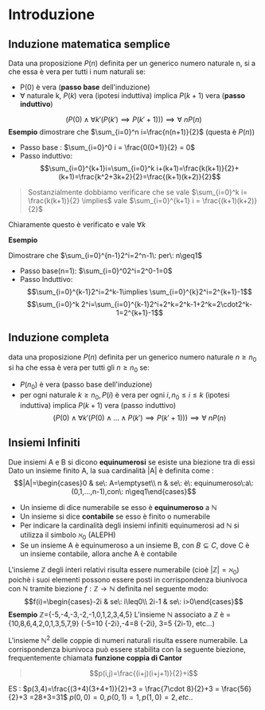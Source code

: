 # Introduzione

## Induzione matematica semplice

Data una proposizione $P(n)$ definita per un generico numero naturale n, si a che essa è vera per tutti i num naturali se:
- P(0) è vera (**passo base** dell'induzione)
- $\forall$ naturale k, $P(k)$ vera (ipotesi induttiva) implica $P(k+1)$ vera (**passo induttivo**) 

$$(P(0)\wedge\forall k' (P(k')\implies P(k'+1)))\implies \forall\: nP(n)$$
**Esempio**
dimostrare che $\sum_{i=0}^n i=\frac{n(n+1)}{2}$ (questa è $P(n)$)
- Passo base : $\sum_{i=0}^0 i = \frac{0(0+1)}{2} = 0$ 
- Passo induttivo:$$\sum_{i=0}^{k+1}i=\sum_{i=0}^k i+(k+1)=\frac{k(k+1)}{2}+(k+1)=\frac{k^2+3k+2}{2}=\frac{(k+1)(k+2)}{2}$$
> Sostanzialmente dobbiamo verificare che se vale $\sum_{i=0}^k i= \frac{k(k+1)}{2} \implies$ vale $\sum_{i=0}^{k+1} i = \frac{(k+1)(k+2)}{2}$ 

Chiaramente questo è verificato e vale $\forall k$ 

**Esempio**

Dimostrare che $\sum_{i=0}^{n-1}2^i=2^n-1\: per\: n\geq1$
- Passo base(n=1): $\sum_{i=0}^02^i=2^0-1=0$
- Passo Induttivo:$$\sum_{i=0}^{k-1}2^i=2^k-1\implies \sum_{i=0}^{k}2^i=2^{k+1}-1$$
$$\sum_{i=0}^k 2^i=\sum_{i=0}^{k-1}2^i+2^k=2^k-1+2^k=2\cdot2^k-1=2^{k+1}-1$$


## Induzione completa
data una proposizione $P(n)$ definita per un generico numero naturale $n\geq n_0$ si ha che essa è vera per tutti gli $n\geq n_0$ se:
- $P(n_0)$ è vera (passo base dell'induzione)
- per ogni naturale $k\geq n_0,P(i)$ è vera per ogni $i,n_0\leq i\leq k$ (ipotesi induttiva) implica $P(k+1)$ vera (passo induttivo)
$$(P(0)\wedge \forall k'(P(0)\wedge...\wedge P(k')\implies P(k'+1)))\implies \forall\:nP(n)$$
## Insiemi Infiniti

Due insiemi A e B si dicono **equinumerosi** se esiste una biezione tra di essi
Dato un insieme finito A, la sua cardinalità |A| è definita come :
$$|A|=\begin{cases}0 & se\: A=\emptyset\\
n & se\: è\: equinumeroso\:a\: (0,1,...,n-1),con\: n\geq1\end{cases}$$
- Un insieme di dice numerabile se esso è **equinumeroso** a $\mathbb N$ 
- Un insieme si dice **contabile** se esso è finito o numerabile
- Per indicare la cardinalità degli insiemi infiniti equinumerosi ad $\mathbb N$ si utilizza il simbolo $\aleph_0$ (ALEPH) 
- Se un insieme A è equinumeroso a un insieme B, con $B \subseteq C$, dove C è un insieme contabile, allora anche A è contabile

L'insieme $\mathbb Z$ degli interi relativi risulta essere numerabile (cioè $|\mathbb Z|=\aleph_0$) poichè i suoi elementi possono essere posti in corrispondenza biunivoca con $\mathbb N$ tramite biezione $f:\mathbb Z \rightarrow \mathbb N$ definita nel seguente modo:$$f(i)=\begin{cases}-2i & se\: i\leq0\\
2i-1 & se\: i>0\end{cases}$$ **Esempio**
$\mathbb Z$={-5,-4,-3,-2,-1,0,1,2,3,4,5}
L'insieme $\mathbb N$ associato a $\mathbb Z$ è ={10,8,6,4,2,0,1,3,5,7,9}
(-5=10 {-2i},-4=8 {-2i}, 3=5 {2i-1}, etc...)

L'insieme $\mathbb N^2$ delle coppie di numeri naturali risulta essere numerabile. La corrispondenza biunivoca può essere stabilita con la seguente biezione, frequentemente chiamata **funzione coppia di Cantor**
>$$p(i,j)=\frac{(i+j)(i+j+1)}{2}+i$$

ES : $p(3,4)=\frac{(3+4)(3+4+1)}{2}+3 = \frac{7\cdot 8}{2}+3 = \frac{56}{2}+3 =28+3=31$
$p(0,0)=0, p(0,1)=1, p(1,0)=2, etc..$ 
